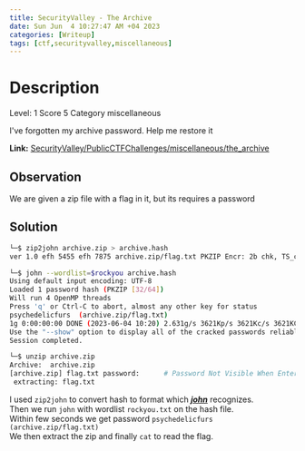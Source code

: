 ```yaml
---
title: SecurityValley - The Archive
date: Sun Jun  4 10:27:47 AM +04 2023
categories: [Writeup]
tags: [ctf,securityvalley,miscellaneous]
---
```


# Description

Level: 1 Score 5 Category miscellaneous

I've forgotten my archive password. Help me restore it

**Link:** [SecurityValley/PublicCTFChallenges/miscellaneous/the_archive](https://github.com/SecurityValley/PublicCTFChallenges/tree/master/miscellaneous/the_archive)

## Observation

We are given a zip file with a flag in it, but its requires a password

## Solution

```sh
└─$ zip2john archive.zip > archive.hash   
ver 1.0 efh 5455 efh 7875 archive.zip/flag.txt PKZIP Encr: 2b chk, TS_chk, cmplen=43, decmplen=31, crc=58198341 ts=96EA cs=96ea type=0

└─$ john --wordlist=$rockyou archive.hash
Using default input encoding: UTF-8
Loaded 1 password hash (PKZIP [32/64])
Will run 4 OpenMP threads
Press 'q' or Ctrl-C to abort, almost any other key for status
psychedelicfurs  (archive.zip/flag.txt)     
1g 0:00:00:00 DONE (2023-06-04 10:20) 2.631g/s 3621Kp/s 3621Kc/s 3621KC/s quaheem..princess-xx
Use the "--show" option to display all of the cracked passwords reliably
Session completed. 

└─$ unzip archive.zip
Archive:  archive.zip
[archive.zip] flag.txt password:      # Password Not Visible When Entering
 extracting: flag.txt                
```

I used `zip2john` to convert hash to format which ***[john](https://www.kali.org/tools/john/)*** recognizes.<br>
Then we run `john` with wordlist `rockyou.txt` on the hash file.<br>
Within few seconds we get password `psychedelicfurs (archive.zip/flag.txt)`<br>
We then extract the zip and finally `cat` to read the flag.